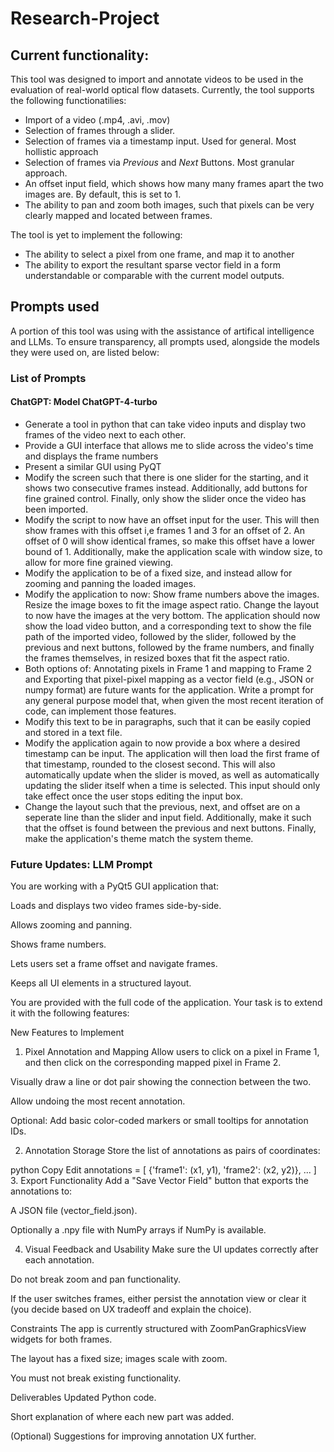 # Research-Project

## Current functionality:

This tool was designed to import and annotate videos to be used in the evaluation of real-world optical flow datasets. Currently, the tool supports the following functionatilies:

- Import of a video (.mp4, .avi, .mov)
- Selection of frames through a slider.
- Selection of frames via a timestamp input. Used for general. Most hollistic approach 
- Selection of frames via _Previous_ and _Next_ Buttons. Most granular approach.
- An offset input field, which shows how many many frames apart the two images are. By default, this is set to 1.
- The ability to pan and zoom both images, such that pixels can be very clearly mapped and located between frames.

The tool is yet to implement the following:
- The ability to select a pixel from one frame, and map it to another
- The ability to export the resultant sparse vector field in a form understandable or comparable with the current model outputs. 


## Prompts used

A portion of this tool was using with the assistance of artifical intelligence and LLMs. To ensure transparency, all prompts used, alongside the models they were used on, are listed below:

### List of Prompts 
#### ChatGPT: Model ChatGPT-4-turbo
- Generate a tool in python that can take video inputs and display two frames of the video next to each other.
- Provide a GUI interface that allows me to slide across the video's time and displays the frame numbers
- Present a similar GUI using PyQT
- Modify the screen such that there is one slider for the starting, and it shows two consecutive frames instead. Additionally, add buttons for fine grained control. Finally, only show the slider once the video has been imported.
- Modify the script to now have an offset input for the user. This will then show frames with this offset i,e frames 1 and 3 for an offset of 2. An offset of 0 will show identical frames, so make this offset have a lower bound of 1. Additionally, make the application scale with window size, to allow for more fine grained viewing.
- Modify the application to be of a fixed size, and instead allow for zooming and panning the loaded images.
- Modify the application to now: Show frame numbers above the images. Resize the image boxes to fit the image aspect ratio. Change the layout to now have the images at the very bottom. The application should now show the load video button, and a corresponding text to show the file path of the imported video, followed by the slider, followed by the previous and next buttons, followed by the frame numbers, and finally the frames themselves, in resized boxes that fit the aspect ratio.
- Both options of: Annotating pixels in Frame 1 and mapping to Frame 2 and Exporting that pixel-pixel mapping as a vector field (e.g., JSON or numpy format) are future wants for the application. Write a prompt for any general purpose model that, when given the most recent iteration of code, can implement those features.
- Modify this text to be in paragraphs, such that it can be easily copied and stored in a text file.
- Modify the application again to now provide a box where a desired timestamp can be input. The application will then load the first frame of that timestamp, rounded to the closest second. This will also automatically update when the slider is moved, as well as automatically updating the slider itself when a time is selected. This input should only take effect once the user stops editing the input box.
- Change the layout such that the previous, next, and offset are on a seperate line than the slider and input field. Additionally, make it such that the offset is found between the previous and next buttons. Finally, make the application's theme match the system theme.


### Future Updates: LLM Prompt

You are working with a PyQt5 GUI application that:

Loads and displays two video frames side-by-side.

Allows zooming and panning.

Shows frame numbers.

Lets users set a frame offset and navigate frames.

Keeps all UI elements in a structured layout.

You are provided with the full code of the application. Your task is to extend it with the following features:

New Features to Implement
1. Pixel Annotation and Mapping
Allow users to click on a pixel in Frame 1, and then click on the corresponding mapped pixel in Frame 2.

Visually draw a line or dot pair showing the connection between the two.

Allow undoing the most recent annotation.

Optional: Add basic color-coded markers or small tooltips for annotation IDs.

2. Annotation Storage
Store the list of annotations as pairs of coordinates:

python
Copy
Edit
annotations = [
    {'frame1': (x1, y1), 'frame2': (x2, y2)},
    ...
]
3. Export Functionality
Add a "Save Vector Field" button that exports the annotations to:

A JSON file (vector_field.json).

Optionally a .npy file with NumPy arrays if NumPy is available.

4. Visual Feedback and Usability
Make sure the UI updates correctly after each annotation.

Do not break zoom and pan functionality.

If the user switches frames, either persist the annotation view or clear it (you decide based on UX tradeoff and explain the choice).

Constraints
The app is currently structured with ZoomPanGraphicsView widgets for both frames.

The layout has a fixed size; images scale with zoom.

You must not break existing functionality.

Deliverables
Updated Python code.

Short explanation of where each new part was added.

(Optional) Suggestions for improving annotation UX further.
